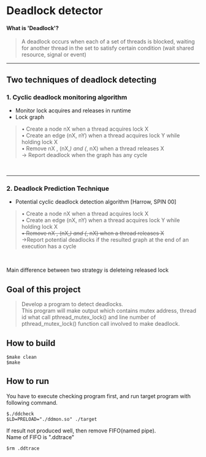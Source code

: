 # Deadlock detector  

#### What is 'Deadlock'?  
>A deadlock occurs when each of a set of threads is blocked, waiting for another thread in the set to satisfy certain condition (wait shared resource, signal or event)

---  


## Two techniques of deadlock detecting
### 1. Cyclic deadlock monitoring algorithm 
- Monitor lock acquires and releases in runtime  
- Lock graph  
> • Create a node nX when a thread acquires lock X  
• Create an edge (nX, nY) when a thread acquires lock Y while holding lock X   
• Remove nX , (nX,*) and (*, nX) when a thread releases X  
→ Report deadlock when the graph has any cycle
  
<br>  

---   

### 2. Deadlock Prediction Technique  
- Potential cyclic deadlock detection algorithm [Harrow, SPIN 00]
>• Create a node nX when a thread acquires lock X  
• Create an edge (nX, nY) when a thread acquires lock Y while holding lock X   
~~• Remove nX , (nX,*) and (*, nX) when a thread releases X~~  
→Report potential deadlocks if the resulted graph at the end of an execution has a cycle
<br>

Main difference between two strategy is deleteing released lock  

## Goal of this project  
> Develop a program to detect deadlocks.  
This program will make output which contains mutex address, thread id what call pthread_mutex_lock() and line number of pthread_mutex_lock() function call involved to make deadlock.  

## How to build
    $make clean
    $make

## How to run
You have to execute checking program first, and run target program with following command.

    $./ddcheck
    $LD=PRELOAD="./ddmon.so" ./target

If result not produced well, then remove FIFO(named pipe).  
Name of FIFO is ".ddtrace"  

    $rm .ddtrace
